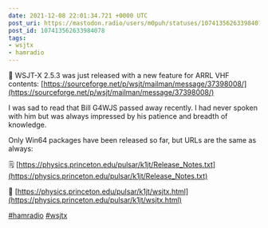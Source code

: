 ```yaml
---
date: 2021-12-08 22:01:34.721 +0000 UTC
post_uri: https://mastodon.radio/users/m0puh/statuses/107413562633984078
post_id: 107413562633984078
tags:
- wsjtx
- hamradio
---
```

:loudspeaker: WSJT-X 2.5.3 was just released with a new feature for ARRL VHF contents: [https://sourceforge.net/p/wsjt/mailman/message/37398008/](https://sourceforge.net/p/wsjt/mailman/message/37398008/)

I was sad to read that Bill G4WJS passed away recently. I had never spoken with him but was always impressed by his patience and breadth of knowledge.

Only Win64 packages have been released so far, but URLs are the same as always:

🗒️ [https://physics.princeton.edu/pulsar/k1jt/Release_Notes.txt](https://physics.princeton.edu/pulsar/k1jt/Release_Notes.txt)

📁 [https://physics.princeton.edu/pulsar/k1jt/wsjtx.html](https://physics.princeton.edu/pulsar/k1jt/wsjtx.html)

[#hamradio](https://mastodon.radio/tags/hamradio) [#wsjtx](https://mastodon.radio/tags/wsjtx)



